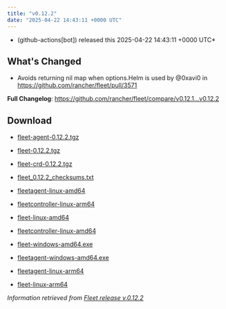 ```yaml
---
title: "v0.12.2"
date: "2025-04-22 14:43:11 +0000 UTC"
---
```



*  (github-actions[bot]) released this 2025-04-22 14:43:11 +0000 UTC*


## What's Changed
* Avoids returning nil map when options.Helm is used by @0xavi0 in https://github.com/rancher/fleet/pull/3571


**Full Changelog**: https://github.com/rancher/fleet/compare/v0.12.1...v0.12.2




## Download

* [fleet-agent-0.12.2.tgz](https://github.com/rancher/fleet/releases/download/v0.12.2/fleet-agent-0.12.2.tgz)

* [fleet-0.12.2.tgz](https://github.com/rancher/fleet/releases/download/v0.12.2/fleet-0.12.2.tgz)

* [fleet-crd-0.12.2.tgz](https://github.com/rancher/fleet/releases/download/v0.12.2/fleet-crd-0.12.2.tgz)

* [fleet_0.12.2_checksums.txt](https://github.com/rancher/fleet/releases/download/v0.12.2/fleet_0.12.2_checksums.txt)

* [fleetagent-linux-amd64](https://github.com/rancher/fleet/releases/download/v0.12.2/fleetagent-linux-amd64)

* [fleetcontroller-linux-arm64](https://github.com/rancher/fleet/releases/download/v0.12.2/fleetcontroller-linux-arm64)

* [fleet-linux-amd64](https://github.com/rancher/fleet/releases/download/v0.12.2/fleet-linux-amd64)

* [fleetcontroller-linux-amd64](https://github.com/rancher/fleet/releases/download/v0.12.2/fleetcontroller-linux-amd64)

* [fleet-windows-amd64.exe](https://github.com/rancher/fleet/releases/download/v0.12.2/fleet-windows-amd64.exe)

* [fleetagent-windows-amd64.exe](https://github.com/rancher/fleet/releases/download/v0.12.2/fleetagent-windows-amd64.exe)

* [fleetagent-linux-arm64](https://github.com/rancher/fleet/releases/download/v0.12.2/fleetagent-linux-arm64)

* [fleet-linux-arm64](https://github.com/rancher/fleet/releases/download/v0.12.2/fleet-linux-arm64)



*Information retrieved from [Fleet release v.0.12.2](https://github.com/rancher/fleet/releases/tag/v0.12.2)*

